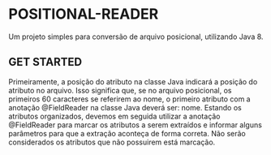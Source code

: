 # POSITIONAL-READER
Um projeto simples para conversão de arquivo posicional, utilizando Java 8.

## GET STARTED

Primeiramente, a posição do atributo na classe Java indicará a posição do atributo no arquivo. Isso significa que, se no arquivo posicional, os primeiros 60 caracteres se referirem ao nome, o primeiro atributo com a anotação @FieldReader na classe Java deverá ser: nome.
Estando os atributos organizados, devemos em seguida utilizar a anotação @FieldReader para marcar os atributos a serem extraídos e informar alguns parâmetros para que a extração aconteça de forma correta. 
Não serão considerados os atributos que não possuirem está marcação.



